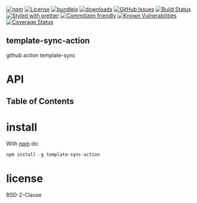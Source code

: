 [![npm](https://img.shields.io/npm/v/template-sync-action.svg)](https://www.npmjs.com/package/template-sync-action)
[![License](https://img.shields.io/badge/License-BSD%203--Clause-blue.svg)](https://spdx.org/licenses/0BSD.html)
[![bundlejs](https://deno.bundlejs.com/?q=template-sync-action\&badge=detailed)](https://bundlejs.com/?q=template-sync-action)
[![downloads](http://img.shields.io/npm/dm/template-sync-action.svg?style=flat-square)](https://npmjs.org/package/template-sync-action)
[![GitHub Issues](https://img.shields.io/github/issues/template-tools/template-sync-action.svg?style=flat-square)](https://github.com/template-tools/template-sync-action/issues)
[![Build Status](https://img.shields.io/endpoint.svg?url=https%3A%2F%2Factions-badge.atrox.dev%2Ftemplate-tools%2Ftemplate-sync-action%2Fbadge\&style=flat)](https://actions-badge.atrox.dev/template-tools/template-sync-action/goto)
[![Styled with prettier](https://img.shields.io/badge/styled_with-prettier-ff69b4.svg)](https://github.com/prettier/prettier)
[![Commitizen friendly](https://img.shields.io/badge/commitizen-friendly-brightgreen.svg)](http://commitizen.github.io/cz-cli/)
[![Known Vulnerabilities](https://snyk.io/test/github/template-tools/template-sync-action/badge.svg)](https://snyk.io/test/github/template-tools/template-sync-action)
[![Coverage Status](https://coveralls.io/repos/template-tools/template-sync-action/badge.svg)](https://coveralls.io/github/template-tools/template-sync-action)

## template-sync-action

github action template-sync

# API

<!-- Generated by documentation.js. Update this documentation by updating the source code. -->

## Table of Contents

# install

With [npm](http://npmjs.org) do:

```shell
npm install -g template-sync-action
```

# license

BSD-2-Clause
